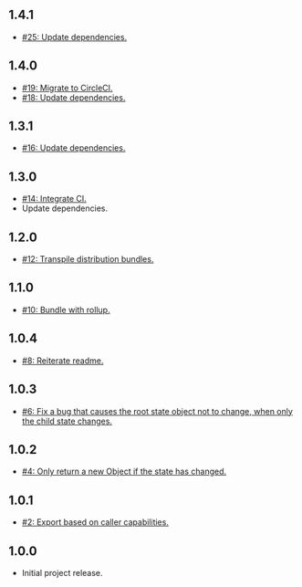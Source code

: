 ## 1.4.1
* [#25: Update dependencies.](https://github.com/haensl/assign-reducers/issues/25)

## 1.4.0
* [#19: Migrate to CircleCI.](https://github.com/haensl/assign-reducers/issues/19)
* [#18: Update dependencies.](https://github.com/haensl/assign-reducers/issues/18)

## 1.3.1
* [#16: Update dependencies.](https://github.com/haensl/assign-reducers/issues/16)

## 1.3.0
* [#14: Integrate CI.](https://github.com/haensl/assign-reducers/issues/14)
* Update dependencies.

## 1.2.0
* [#12: Transpile distribution bundles.](https://github.com/haensl/assign-reducers/issues/12)

## 1.1.0
* [#10: Bundle with rollup.](https://github.com/haensl/assign-reducers/issues/10)

## 1.0.4
* [#8: Reiterate readme.](https://github.com/haensl/assign-reducers/issues/8)

## 1.0.3
* [#6: Fix a bug that causes the root state object not to change, when only the child state changes.](https://github.com/haensl/assign-reducers/issues/6)

## 1.0.2
* [#4: Only return a new Object if the state has changed.](https://github.com/haensl/assign-reducers/issues/4)

## 1.0.1
* [#2: Export based on caller capabilities.](https://github.com/haensl/assign-reducers/issues/2)

## 1.0.0
* Initial project release.
